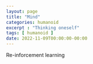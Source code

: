 ```yaml
---
layout: page
title: "Mind"
categories: humanoid
excerpt : "Thinking oneself"
tags: [ humanoid ]
date: 2022-11-09T00:00:00-00:00
---
```


Re-inforcement learning

